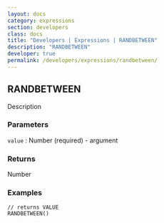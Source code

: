 ```yaml
---
layout: docs
category: expressions
section: developers
class: docs
title: "Developers | Expressions | RANDBETWEEN"
description: "RANDBETWEEN"
developer: true
permalink: /developers/expressions/randbetween/
---
```


## RANDBETWEEN

Description

### Parameters
`value` : Number (required) - argument

### Returns
Number

### Examples
```
// returns VALUE
RANDBETWEEN()
```